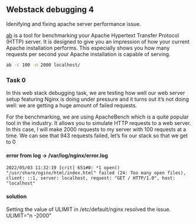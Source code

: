 ## Webstack debugging 4

Idenifying and fixing apache server performance issue.

[ab](https://httpd.apache.org/docs/2.4/programs/ab.html]) is a tool for benchmarking your Apache Hypertext Transfer Protocol (HTTP) server. It is designed to give you an impression of how your current Apache installation performs. This especially shows you how many requests per second your Apache installation is capable of serving.

```bash
ab -c 100 -n 2000 localhost/
```

### Task 0
In this web stack debugging task, we are testing how well our web server setup featuring Nginx is doing under pressure and it turns out it’s not doing well: we are getting a huge amount of failed requests.

For the benchmarking, we are using ApacheBench which is a quite popular tool in the industry. It allows you to simulate HTTP requests to a web server. In this case, I will make 2000 requests to my server with 100 requests at a time. We can see that 943 requests failed, let’s fix our stack so that we get to 0

#### error from log -> /var/log/nginx/error.log
```
2022/05/03 11:32:19 [crit] 651#0: *1 open() "/usr/share/nginx/html/index.html" failed (24: Too many open files),
client: ::1, server: localhost, request: "GET / HTTP/1.0", host: "localhost"
```
#### solution
Setting the value of ULIMIT in /etc/default/nginx resolved the issue.
ULIMIT="n -2000"

